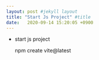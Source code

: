 ```yaml
---
layout: post #jekyll layout
title: "Start Js Project" #title 
date:   2020-09-14 15:20:05 +0900                 
---
```


-   start js project

    npm create vite@latest   

